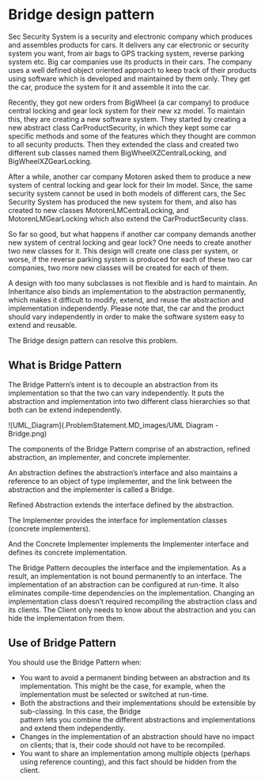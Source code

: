 # Bridge design pattern

Sec Security System is a security and electronic company which produces and assembles products for cars. It delivers any car
electronic or security system you want, from air bags to GPS tracking system, reverse parking system etc. Big car companies
use its products in their cars. The company uses a well defined object oriented approach to keep track of their products using
software which is developed and maintained by them only. They get the car, produce the system for it and assemble it into the
car.

Recently, they got new orders from BigWheel (a car company) to produce central locking and gear lock system for 
their new xz model. To maintain this, they are creating a new software system. They started by creating a new 
abstract class CarProductSecurity, in which they kept some car specific methods and some of the features which they 
thought are common to all security products. Then they extended the class and created two different sub classes named
 them BigWheelXZCentralLocking, and BigWheelXZGearLocking.
 
After a while, another car company Motoren asked them to produce a new system of central locking and gear lock for their lm
model. Since, the same security system cannot be used in both models of different cars, the Sec Security System has produced
the new system for them, and also has created to new classes MotorenLMCentralLocking, and MotorenLMGearLocking which
also extend the CarProductSecurity class.

So far so good, but what happens if another car company demands another new system of central locking and gear lock? One
needs to create another two new classes for it. This design will create one class per system, or worse, if the reverse parking
system is produced for each of these two car companies, two more new classes will be created for each of them.

A design with too many subclasses is not flexible and is hard to maintain. An Inheritance also binds an implementation to the
abstraction permanently, which makes it difficult to modify, extend, and reuse the abstraction and implementation independently.
Please note that, the car and the product should vary independently in order to make the software system easy to extend and
reusable.

The Bridge design pattern can resolve this problem.


## What is Bridge Pattern

The Bridge Pattern’s intent is to decouple an abstraction from its implementation so that the two can vary independently. It puts
the abstraction and implementation into two different class hierarchies so that both can be extend independently.

![UML_Diagram](.ProblemStatement.MD_images/UML Diagram - Bridge.png)

The components of the Bridge Pattern comprise of an abstraction, refined abstraction, an implementer, and concrete implementer.

An abstraction defines the abstraction’s interface and also maintains a reference to an object of type implementer, and the link
between the abstraction and the implementer is called a Bridge.

Refined Abstraction extends the interface defined by the abstraction.

The Implementer provides the interface for implementation classes (concrete implementers).

And the Concrete Implementer implements the Implementer interface and defines its concrete implementation.

The Bridge Pattern decouples the interface and the implementation. As a result, an implementation is not bound permanently to
an interface. The implementation of an abstraction can be configured at run-time. It also eliminates compile-time dependencies
on the implementation. Changing an implementation class doesn’t required recompiling the abstraction class and its clients. The
Client only needs to know about the abstraction and you can hide the implementation from them.


## Use of Bridge Pattern

You should use the Bridge Pattern when:
- You want to avoid a permanent binding between an abstraction and its implementation. This might be the case, for 
example, when the implementation must be selected or switched at run-time.
- Both the abstractions and their implementations should be extensible by sub-classing. In this case, the Bridge  
pattern lets you combine the different abstractions and implementations and extend them independently.
- Changes in the implementation of an abstraction should have no impact on clients; that is, their code should not 
have to be recompiled.
- You want to share an implementation among multiple objects (perhaps using reference counting), and this fact should 
be hidden from the client. 
